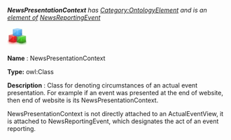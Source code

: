 ___NewsPresentationContext__ 
 has
 [Category:OntologyElement](../../Category/OntologyElement "Category:OntologyElement") 
 and is an
 [element of](../../Property/ElementOf "Property:ElementOf") 
[NewsReportingEvent](../../Submissions/NewsReportingEvent "Submissions:NewsReportingEvent")_




  





[![Class](../images/thumb/2/27/Class.gif/45px-Class.gif)](../../Image/Class.gif "Class")


__Name__ 
 : NewsPresentationContext
 



__Type:__ 
 owl:Class
 



__Description__ 
 : Class for denoting circumstances of an actual event presentation. For example if an event was presented at the end of website, then end of website is its NewsPresentationContext.
 



 NewsPresentationContext is not directly attached to an ActualEventView, it is attached to NewsReportingEvent, which designates the act of an event reporting.